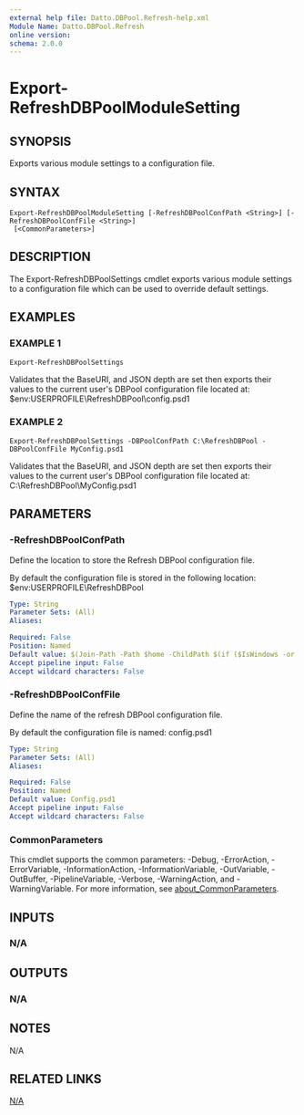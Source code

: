 ```yaml
---
external help file: Datto.DBPool.Refresh-help.xml
Module Name: Datto.DBPool.Refresh
online version:
schema: 2.0.0
---
```


# Export-RefreshDBPoolModuleSetting

## SYNOPSIS
Exports various module settings to a configuration file.

## SYNTAX

```
Export-RefreshDBPoolModuleSetting [-RefreshDBPoolConfPath <String>] [-RefreshDBPoolConfFile <String>]
 [<CommonParameters>]
```

## DESCRIPTION
The Export-RefreshDBPoolSettings cmdlet exports various module settings to a configuration file which can be used to override default settings.

## EXAMPLES

### EXAMPLE 1
```
Export-RefreshDBPoolSettings
```

Validates that the BaseURI, and JSON depth are set then exports their values
to the current user's DBPool configuration file located at:
    $env:USERPROFILE\RefreshDBPool\config.psd1

### EXAMPLE 2
```
Export-RefreshDBPoolSettings -DBPoolConfPath C:\RefreshDBPool -DBPoolConfFile MyConfig.psd1
```

Validates that the BaseURI, and JSON depth are set then exports their values
to the current user's DBPool configuration file located at:
    C:\RefreshDBPool\MyConfig.psd1

## PARAMETERS

### -RefreshDBPoolConfPath
Define the location to store the Refresh DBPool configuration file.

By default the configuration file is stored in the following location:
    $env:USERPROFILE\RefreshDBPool

```yaml
Type: String
Parameter Sets: (All)
Aliases:

Required: False
Position: Named
Default value: $(Join-Path -Path $home -ChildPath $(if ($IsWindows -or $PSEdition -eq 'Desktop'){"RefreshDBPool"}else{".RefreshDBPool"}) )
Accept pipeline input: False
Accept wildcard characters: False
```

### -RefreshDBPoolConfFile
Define the name of the refresh DBPool configuration file.

By default the configuration file is named:
    config.psd1

```yaml
Type: String
Parameter Sets: (All)
Aliases:

Required: False
Position: Named
Default value: Config.psd1
Accept pipeline input: False
Accept wildcard characters: False
```

### CommonParameters
This cmdlet supports the common parameters: -Debug, -ErrorAction, -ErrorVariable, -InformationAction, -InformationVariable, -OutVariable, -OutBuffer, -PipelineVariable, -Verbose, -WarningAction, and -WarningVariable. For more information, see [about_CommonParameters](http://go.microsoft.com/fwlink/?LinkID=113216).

## INPUTS

### N/A
## OUTPUTS

### N/A
## NOTES
N/A

## RELATED LINKS

[N/A]()

